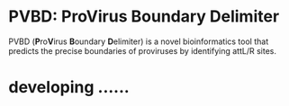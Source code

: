 # PVBD: Pro**V**irus Boundary Delimiter
PVBD (**P**ro**V**irus **B**oundary **D**elimiter) is a novel bioinformatics tool that predicts the precise boundaries of proviruses by identifying attL/R sites.

# developing ......
